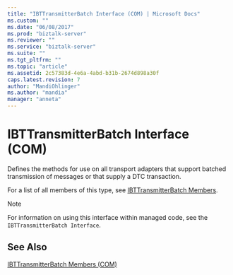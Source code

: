 ```yaml
---
title: "IBTTransmitterBatch Interface (COM) | Microsoft Docs"
ms.custom: ""
ms.date: "06/08/2017"
ms.prod: "biztalk-server"
ms.reviewer: ""
ms.service: "biztalk-server"
ms.suite: ""
ms.tgt_pltfrm: ""
ms.topic: "article"
ms.assetid: 2c57383d-4e6a-4abd-b31b-2674d898a30f
caps.latest.revision: 7
author: "MandiOhlinger"
ms.author: "mandia"
manager: "anneta"
---
```

# IBTTransmitterBatch Interface (COM)
Defines the methods for use on all transport adapters that support batched transmission of messages or that supply a DTC transaction.  
  
 For a list of all members of this type, see [IBTTransmitterBatch Members](../core/ibttransmitterbatch-members-com.md).  
  
> [!NOTE]
>  For information on using this interface within managed code, see the `IBTTransmitterBatch Interface`.   
  
## See Also  
 [IBTTransmitterBatch Members (COM)](../core/ibttransmitterbatch-members-com.md)